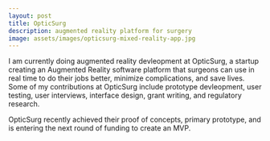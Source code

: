 ```yaml
---
layout: post
title: OpticSurg
description: augmented reality platform for surgery
image: assets/images/opticsurg-mixed-reality-app.jpg
---
```


I am currently doing augmented reality devleopment at OpticSurg, a startup creating an Augmented Reality software platform that surgeons can use in real time to do their jobs better, minimize complications, and save lives. Some of my contributions at OpticSurg include prototype devleopment, user testing, user interviews, interface design, grant writing, and regulatory research.

OpticSurg recently achieved their proof of concepts, primary prototype, and is entering the next round of funding to create an MVP.
